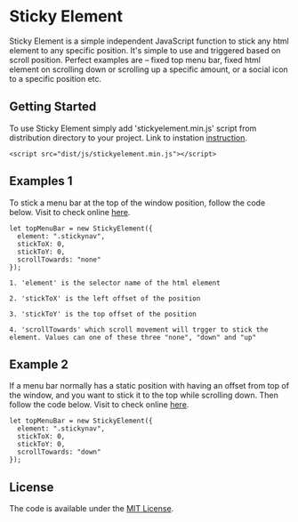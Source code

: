 # Sticky Element
Sticky Element is a simple independent JavaScript function to stick any html element to any specific position. It's simple to use and triggered based on scroll position. Perfect examples are – fixed top menu bar, fixed html element on scrolling down or scrolling up a specific amount, or a social icon to a specific position etc.

## Getting Started
To use Sticky Element simply add 'stickyelement.min.js' script from distribution directory to your project. Link to instation [instruction](https://jaberibnemahboob.github.io/sticky-element/).
```
<script src="dist/js/stickyelement.min.js"></script>
```

## Examples 1
To stick a menu bar at the top of the window position, follow the code below. Visit to check online [here](https://jaberibnemahboob.github.io/sticky-element/example1.html).
```
let topMenuBar = new StickyElement({
  element: ".stickynav",
  stickToX: 0,
  stickToY: 0,
  scrollTowards: "none"
});
```
`1. 'element' is the selector name of the html element`

`2. 'stickToX' is the left offset of the position`

`3. 'stickToY' is the top offset of the position`

`4. 'scrollTowards' which scroll movement will trgger to stick the element. Values can one of these three "none", "down" and "up"`

## Example 2
If a menu bar normally has a static position with having an offset from top of the window, and you want to stick it to the top while scrolling down. Then follow the code below. Visit to check online [here](https://jaberibnemahboob.github.io/sticky-element/example2.html). 
```
let topMenuBar = new StickyElement({
  element: ".stickynav",
  stickToX: 0,
  stickToY: 0,
  scrollTowards: "down"
});
```

## License
The code is available under the [MIT License](LICENSE).